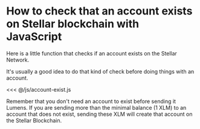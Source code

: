 # How to check that an account exists on Stellar blockchain with JavaScript

Here is a little function that checks if an account exists on the Stellar Network.

It's usually a good idea to do that kind of check before doing things with an account.

<<< @/js/account-exist.js

Remember that you don't need an account to exist before sending it Lumens. If you are sending
more than the minimal balance (1 XLM) to an account that does not exist, sending these XLM will 
create that account on the Stellar Blockchain.
